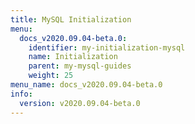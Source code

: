 ```yaml
---
title: MySQL Initialization
menu:
  docs_v2020.09.04-beta.0:
    identifier: my-initialization-mysql
    name: Initialization
    parent: my-mysql-guides
    weight: 25
menu_name: docs_v2020.09.04-beta.0
info:
  version: v2020.09.04-beta.0
---
```


